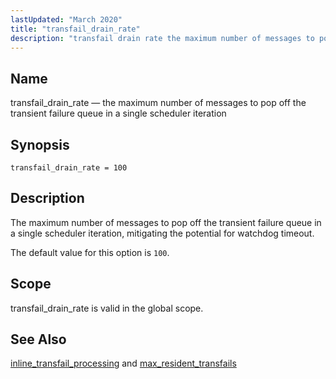 ```yaml
---
lastUpdated: "March 2020"
title: "transfail_drain_rate"
description: "transfail drain rate the maximum number of messages to pop off the transient failure queue in a single scheduler iteration transfail drain rate 100 The maximum number of messages to pop off the transient failure queue in a single scheduler iteration mitigating the potential for watchdog timeout The default value..."
---
```


<a name="conf.ref.transfail_drain_rate"></a> 
## Name

transfail_drain_rate — the maximum number of messages to pop off the transient failure queue in a single scheduler iteration

## Synopsis

`transfail_drain_rate = 100`

<a name="idp12282448"></a> 
## Description

The maximum number of messages to pop off the transient failure queue in a single scheduler iteration, mitigating the potential for watchdog timeout.

The default value for this option is `100`.

<a name="idp12285072"></a> 
## Scope

transfail_drain_rate is valid in the global scope.

<a name="idp12286720"></a> 
## See Also

[inline_transfail_processing](/momentum/3/3-reference/3-reference-conf-ref-inline-transfail-processing) and [max_resident_transfails](/momentum/3/3-reference/3-reference-conf-ref-max-resident-transfails)